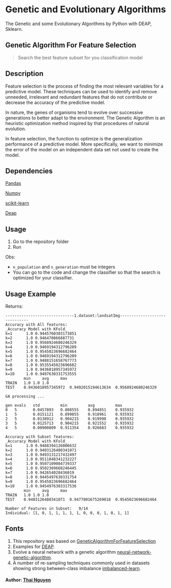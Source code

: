 
# Genetic and Evolutionary Algorithms
The Genetic and some Evolutionary Algorithms by Python with DEAP, Sklearn.

## Genetic Algorithm For Feature Selection
> Search the best feature subset for you classification model

## Description
Feature selection is the process of finding the most relevant variables for a predictive model. These techniques can be used to identify and remove unneeded, irrelevant and redundant features that do not contribute or decrease the accuracy of the predictive model.

In nature, the genes of organisms tend to evolve over successive generations to better adapt to the environment. The Genetic Algorithm is an heuristic optimization method inspired by that procedures of natural evolution.

In feature selection, the function to optimize is the generalization performance of a predictive model. More specifically, we want to minimize the error of the model on an independent data set not used to create the model.




## Dependencies
[Pandas](https://pandas.pydata.org/)

[Numpy](http://www.numpy.org/)

[scikit-learn](http://scikit-learn.org/stable/)

[Deap](https://deap.readthedocs.io/en/master/)


## Usage
1. Go to the repository folder
1. Run

Obs:
  - `n_population` and `n_generation` must be integers
  - You can go to the code and change the classifier so that the search is optimized for your classifier.

## Usage Example
Returns:
```
------------------------------1.dataset:landsatImg------------------------------
Accuracy with All features:
_Accuracy Model with KFold_
k=1 	 1.0 0.9445760303173851
k=2 	 1.0 0.946470866887731
k=3 	 1.0 0.9568924680246329
k=4 	 1.0 0.9469194312796209
k=5 	 1.0 0.9545023696682464
k=6 	 1.0 0.9469194312796209
k=7 	 1.0 0.9488151658767773
k=8 	 1.0 0.9535545023696682
k=9 	 1.0 0.9436018957345972
k=10 	 1.0 0.9497630331753555
		min		avg		max
TRAIN	1.0	1.0	1.0
TEST	0.9436018957345972	0.9492015194613634	0.9568924680246329

GA processing ...

gen	evals	std      	min     	avg     	max     
0  	5    	0.0457893	0.808555	0.894851	0.935932
1  	5    	0.0151121	0.899855	0.918961	0.935932
2  	5    	0.0138912	0.904215	0.919998	0.935932
3  	5    	0.0125713	0.904215	0.921552	0.935932
4  	5    	0.00900809	0.911354	0.926683	0.935932

Accuracy with Subset features:
_Accuracy Model with KFold_
k=1 	 1.0 0.9488394126006632
k=2 	 1.0 0.9403126480341071
k=3 	 1.0 0.9493131217432497
k=4 	 1.0 0.9511848341232227
k=5 	 1.0 0.9507109004739337
k=6 	 1.0 0.9502369668246445
k=7 	 1.0 0.942654028436019
k=8 	 1.0 0.9445497630331754
k=9 	 1.0 0.9545023696682464
k=10 	 1.0 0.9454976303317536
		min		avg		max
TRAIN	1.0	1.0	1.0
TEST	0.9403126480341071	0.9477801675269018	0.9545023696682464

Number of Features in Subset: 	9/14
Individual: [1, 0, 1, 1, 1, 1, 1, 0, 0, 0, 1, 0, 1, 1]

```
## Fonts
1. This repository was based on [GeneticAlgorithmForFeatureSelection](https://github.com/scoliann/GeneticAlgorithmFeatureSelection)
1. Examples for [DEAP](https://github.com/DEAP/deap).
1. Evolve a neural network with a genetic algorithm [neural-network-genetic-algorithm](https://github.com/harvitronix/neural-network-genetic-algorithm).
1. A number of re-sampling techniques commonly used in datasets showing strong between-class imbalance [imbalanced-learn](https://github.com/scikit-learn-contrib/imbalanced-learn).

#### Author: [Thai Nguyen](https://github.com/tsalems)